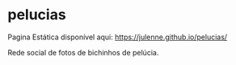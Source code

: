 # pelucias
Pagina Estática disponível aqui: https://julenne.github.io/pelucias/

Rede social de fotos de bichinhos de pelúcia.
